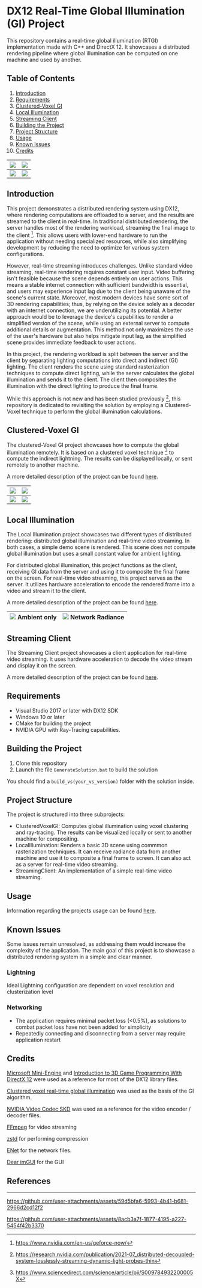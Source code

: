 # DX12 Real-Time Global Illumination (GI) Project

This repository contains a real-time global illumination (RTGI) implementation made with C++ and DirectX 12. It showcases a distributed rendering pipeline where global illumination can be computed on one machine and used by another.

## Table of Contents

1. [Introduction](#introduction)
2. [Requirements](#requirements)
3. [Clustered-Voxel GI](#clustered-voxel-gi)
4. [Local Illumination](#local-illumination)
5. [Streaming Client](#streaming-client)
6. [Building the Project](#building-the-project)
7. [Project Structure](#project-structure)
8. [Usage](#usage)
9. [Known Issues](#known-issues)
10. [Credits](#credits)

| ![](Images/screenshot_final.jpg) | ![](Images/screenshot_top.jpg)|
|:-------------------------------------------------:|:---------------------------------------------------------:|
| ![](Images/screenshot_blue.jpg) | ![](Images/screenshot_banners.jpg)|




## Introduction

This project demonstrates a distributed rendering system using DX12, where rendering computations are offloaded to a server, and the results are streamed to the client in real-time. In traditional distributed rendering, the server handles most of the rendering workload, streaming the final image to the client [^1]. This allows users with lower-end hardware to run the application without needing specialized resources, while also simplifying development by reducing the need to optimize for various system configurations.

However, real-time streaming introduces challenges. Unlike standard video streaming, real-time rendering requires constant user input. Video buffering isn't feasible because the scene depends entirely on user actions. This means a stable internet connection with sufficient bandwidth is essential, and users may experience input lag due to the client being unaware of the scene's current state.
Moreover, most modern devices have some sort of 3D rendering capabilities; thus, by relying on the device solely as a decoder with an internet connection, we are underutilizing its potential. A better approach would be to leverage the device's capabilities to render a simplified version of the scene, while using an external server to compute additional details or augmentation. This method not only maximizes the use of the user's hardware but also helps mitigate input lag, as the simplified scene provides immediate feedback to user actions.

In this project, the rendering workload is split between the server and the client by separating lighting computations into direct and indirect (GI) lighting. The client renders the scene using standard rasterization techniques to compute direct lighting, while the server calculates the global illumination and sends it to the client. The client then composites the illumination with the direct lighting to produce the final frame. 

While this approach is not new and has been studied previously [^2], this repository is dedicated to revisiting the solution by employing a Clustered-Voxel technique to perform the global illumination calculations. 

## Clustered-Voxel GI
The clustered-Voxel GI project showcases how to compute the global illumination remotely. It is based on a clustered voxel technique [^3] to compute the indirect lightning. The results can be displayed locally, or sent remotely to another machine.

A more detailed description of the project can be found [here](ClusteredVoxelGI/README.md).

| ![](Images/screenshot_voxel.jpg) | ![](Images/screenshot_cluster.jpg)|
|:-------------------------------------------------:|:---------------------------------------------------------:|
| ![](Images/screenshot_litVoxels.jpg) | ![](Images/screenshot_rawRadiance.jpg)|


## Local Illumination
The Local Illumination project showcases two different types of distributed rendering: distributed global illumination and real-time video streaming.
In both cases, a simple demo scene is rendered. This scene does not compute global illumination but uses a small constant value for ambient lighting.

For distributed global illumination, this project functions as the client, receiving GI data from the server and using it to composite the final frame on the screen.
For real-time video streaming, this project serves as the server. It utilizes hardware acceleration to encode the rendered frame into a video and stream it to the client.

A more detailed description of the project can be found [here](LocalIllumination/README.md).

| ![](Images/screenshot_directOnly.jpg) Ambient only | ![](Images/screenshot_networkGaussian.jpg) Network Radiance|
|:-------------------------------------------------:|:---------------------------------------------------------:|

## Streaming Client
The Streaming Client project showcases a client application for real-time video streaming. It uses hardware acceleration to decode the video stream and display it on the screen.

A more detailed description of the project can be found [here](StreamingClient/README.md).

## Requirements

- Visual Studio 2017 or later with DX12 SDK
- Windows 10 or later
- CMake for building the project
- NVIDIA GPU with Ray-Tracing capabilities.

## Building the Project

1. Clone this repository
2. Launch the file `GenerateSolution.bat` to build the solution

You should find a `build_vs(your_vs_version)` folder with the solution inside.

## Project Structure

 The project is structured into three subprojects:

* ClusteredVoxelGI: Computes global illumination using voxel clustering and ray-tracing. The results can be visualized locally or sent to another machine for compositing.
* LocalIllumination: Renders a basic 3D scene using commmon rasterization techniques. It can receive radiance data from another machine and use it to composite a final frame to screen. It can also act as a server for real-time video streaming.
* StreamingClient: An implementation of a simple real-time video streaming.

## Usage
Information regarding the projects usage can be found [here](USAGE.md).

## Known Issues
Some issues remain unresolved, as addressing them would increase the complexity of the application. The main goal of this project is to showcase a distributed rendering system in a simple and clear manner.

### Lightning
Ideal Lightning configuration are dependent on voxel resolution and clusterization level

### Networking
* The application requires minimal packet loss (<0.5%), as solutions to combat packet loss have not been added for simplicity
* Repeatedly connecting and disconnecting from a server may require application restart

## Credits
[Microsoft Mini-Engine](https://github.com/microsoft/DirectX-Graphics-Samples/tree/master/MiniEngine) and [Introduction to 3D Game Programming With DirectX 12](https://www.d3dcoder.net/d3d12.htm) were used as a reference for most of the DX12 library files.

[Clustered voxel real-time global illumination](https://www.sciencedirect.com/science/article/pii/S009784932200005X) was used as the basis of the GI algorithm.

[NVIDIA Video Codec SKD](https://developer.nvidia.com/video-codec-sdk) was used as a reference for the video encoder / decoder files.

[FFmpeg](https://www.ffmpeg.org/) for video streaming

[zstd](https://github.com/facebook/zstd) for performing compression

[ENet](http://enet.bespin.org/index.html) for the network files.

[Dear imGUI](https://github.com/ocornut/imgui) for the GUI


## References
[^1]: https://www.nvidia.com/en-us/geforce-now/
[^2]: https://research.nvidia.com/publication/2021-07_distributed-decoupled-system-losslessly-streaming-dynamic-light-probes-thin
[^3]: https://www.sciencedirect.com/science/article/pii/S009784932200005X
[^4]: https://github.com/Algy/fast-slic
[^5]: https://dl.acm.org/doi/10.1109/TPAMI.2012.120

---



https://github.com/user-attachments/assets/59d5bfa6-5993-4b41-b681-2966d2cd12f2

https://github.com/user-attachments/assets/8acb3a7f-1877-4195-a227-5454f42b3370


